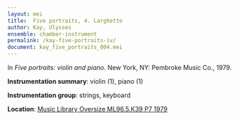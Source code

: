 ```yaml
---
layout: mei
title:  Five portraits, 4. Larghetto
author: Kay, Ulysses
ensemble: chamber-instrument
permalink: /kay-five-portraits-iv/
document: kay_five_portraits_004.mei
---
```


In *Five portraits: violin and piano.* New York, NY: Pembroke Music Co., 1979.

**Instrumentation summary**: violin (1), piano (1)

**Instrumentation group**: strings, keyboard

**Location**: <a href="https://tufts-primo.hosted.exlibrisgroup.com/permalink/f/bnf7qa/01TUN_ALMA21100935600003851" target="_blank">Music Library Oversize ML96.5.K39 P7 1979</a>
